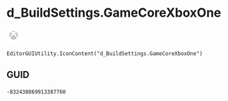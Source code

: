 # d_BuildSettings.GameCoreXboxOne
![](/img/d_BuildSettings.GameCoreXboxOne.png)

``` CSharp
EditorGUIUtility.IconContent("d_BuildSettings.GameCoreXboxOne")
```
## GUID
```
-832438869913387760
```

